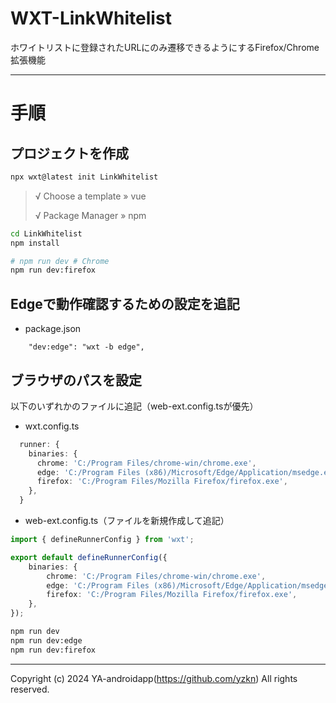 # WXT-LinkWhitelist

ホワイトリストに登録されたURLにのみ遷移できるようにするFirefox/Chrome拡張機能

---

# 手順

## プロジェクトを作成

```sh
npx wxt@latest init LinkWhitelist
```

> √ Choose a template » vue
>
> √ Package Manager » npm

```sh
cd LinkWhitelist
npm install

# npm run dev # Chrome
npm run dev:firefox
```

## Edgeで動作確認するための設定を追記

- package.json

```
    "dev:edge": "wxt -b edge",
```

## ブラウザのパスを設定

以下のいずれかのファイルに追記（web-ext.config.tsが優先）

- wxt.config.ts

```ts
  runner: {
    binaries: {
      chrome: 'C:/Program Files/chrome-win/chrome.exe',
      edge: 'C:/Program Files (x86)/Microsoft/Edge/Application/msedge.exe',
      firefox: 'C:/Program Files/Mozilla Firefox/firefox.exe',
    },
  }
```

- web-ext.config.ts（ファイルを新規作成して追記）

```ts
import { defineRunnerConfig } from 'wxt';

export default defineRunnerConfig({
    binaries: {
        chrome: 'C:/Program Files/chrome-win/chrome.exe',
        edge: 'C:/Program Files (x86)/Microsoft/Edge/Application/msedge.exe',
        firefox: 'C:/Program Files/Mozilla Firefox/firefox.exe',
    },
});
```

```sh
npm run dev
npm run dev:edge
npm run dev:firefox
```

---

Copyright (c) 2024 YA-androidapp(https://github.com/yzkn) All rights reserved.
